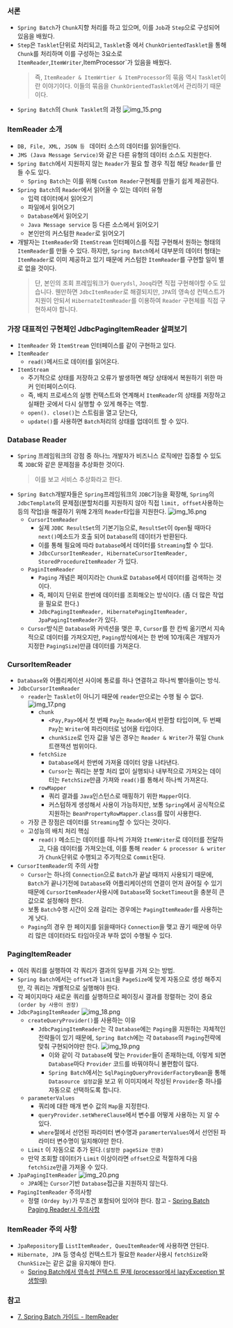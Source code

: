  ### 서론
* `Spring Batch`가 `Chunk`지향 처리를 하고 있으며, 이를 `Job`과 `Step`으로 구성되어 있음을 배웠다.
* `Step`은 `Tasklet`단위로 처리되고, `Tasklet`중 에서 `ChunkOrientedTasklet`을 통해 `Chunk`를 처리하며 이를 구성하는 3요소로
    `ItemReader`,`ItemWriter`,ItemProcessor`가 있음을 배웠다.
    > 즉, `ItemReader & ItemWrtier & ItemProcessor`의 묶음 역시 `Tasklet`이란 이야기이다.
  > 이들의 묶음을 `ChunkOrientedTasklet`에서 관리하기 때문이다.
* `Spring Batch`의 `Chunk Tasklet`의 과정
    ![img_15.png](img_15.png)


### ItemReader 소개
* `DB, File, XML, JSON 등 ` 데이터 소스의 데이터를 읽어들인다.
* `JMS (Java Message Service)`와 같은 다른 유형의 데이터 소스도 지원한다.
* `Spring Batch`에서 지원하지 않는 `Reader`가 필요 할 경우 직접 해당 `Reader`를 만들 수도 있다.
    * `Spring Batch`는 이를 위해 `Custom Reader`구현체를 만들기 쉽게 제공한다.
* `Spring Batch`의 `Reader`에서 읽어올 수 있는 데이터 유형
    * 입력 데이터에서 읽어오기
    * 파일에서 읽어오기
    * `Database`에서 읽어오기
    * `Java Message service` 등 다른 소스에서 읽어오기
    * 본인만의 커스텀한 `Reader`로 읽어오기
* 개발자는 `ItemReader`와 `ItemStream` 인터페이스를 직접 구현해서 원하는 형태의 `ItemReader`를 만들 수 있다.
    하지만, `Spring Batch`에서 대부분의 데이터 형태는 `ItemReader`로 이미 제공하고 있기 때문에 커스텀한 `ItemReader`를 구현할 일이 별로 없을 것이다.
    > 단, 본인의 조회 프레임워크가 `Querydsl`, `Jooq`라면 직접 구현해야할 수도 있습니다.
  웬만하면 `JdbcItemReader`로 해결되지만, `JPA`의 영속성 컨텍스트가 지원이 안되서 `HibernateItemReader`를 이용하여 `Reader` 구현체를 직접 구현하셔야 합니다.

### 가장 대표적인 구현체인 JdbcPagingItemReader 살펴보기
* `ItemReader` 와 `ItemStream` 인터페이스를 같이 구현하고 있다.
* `ItemReader`
    * `read()`메서드로 데이터를 읽어온다.
* `ItemStream`
    * 주기적으로 상태를 저장하고 오류가 발생하면 해당 상태에서 복원하기 위한 마커 인터페이스이다.
    * 즉, 배치 프로세스의 실행 컨텍스트와 연계해서 `ItemReader`의 상태를 저장하고 실패한 곳에서 다시 실행할 수 있게 해주는 역할.
    * `open(). close()`는 스트림을 열고 닫는다,
    * `update()`를 사용하면 `Batch`처리의 상태를 업데이트 할 수 있다.


### Database Reader
* `Spring` 프레임워크의 강점 중 하나느 개발자가 비즈니스 로직에만 집중할 수 있도록 `JDBC`와 같은 문제점을 추상화한 것이다.
    > 이를 보고 서비스 추상화라고 한다.
* `Spring Batch`개발자들은 `Spring`프레임워크의 `JDBC`기능을 확장해, `Spring`의 `JdbcTemplate`의 문제점(분할처리를 지원하지 않아 직접 `limit, offset`사용하는 등의 작업)을
  해결하기 위해 2개의 `Reader`타입을 지원한다.
  ![img_16.png](img_16.png)
  * `CursorItemReader`
      * 실제 `JDBC ResultSet`의 기본기능으로, `ResultSet`이 `Open`될 때마다 `next()`메소드가 호출 되어 `Database`의 데이터가 반환된다.
      * 이를 통해 필요에 따라 `Database`에서 데이터를 `Streaming`할 수 있다.
      * `JdbcCursorItemReader, HibernateCursorItemReader, StoredProcedureItemReader` 가 있다.
  *  `PaginItemReader`
      * `Paging` 개념은 페이지라는 `Chunk`로 `Database`에서 데이터를 검색하는 것이다.
      * 즉, 페이지 단위로 한번에 데이터를 조회해오는 방식이다. (좀 더 많은 작업을 필요로 한다.)
      * `JdbcPagingItemReader, HibernatePagingItemReader, JpaPagingItemReader`가 있다.
  * `Cursor`방식은 `Database`와 커넥션을 맺은 후, `Cursor`를 한 칸씩 옮기면서 지속적으로 데이터를 가져오지만, `Paging`방식에서는 한 번에 10개(혹은 개발자가 지정한 `PagingSize`)만큼
    데이터를 가져온다.
    

### CursorItemReader
* `Database`와 어플리케이션 사이에 통로를 하나 연결하고 하나씩 빨아들이는 방식.
* `JdbcCursorItemReader`
    * `reader`는 `Tasklet`이 아니기 때문에 `reader`만으로는 수행 될 수 없다.
    ![img_17.png](img_17.png)
      * `chunk`
          * `<Pay,Pay>`에서 첫 번째 `Pay`는 `Reader`에서 반환할 타입이며, 두 번째 `Pay`는 `Writer`에 파라미터로 넘어올 타입이다.
          * `chunkSize`로 인자 값을 넣은 경우는 `Reader & Writer`가 묶일 `Chunk` 트랜잭션 범위이다.
      * `fetchSize`
          * `Database`에서 한번에 가져올 데이터 양을 나타낸다.
          * `Cursor`는 쿼리는 분할 처리 없이 실행되나 내부적으로 가져오는 데이터는 `FetchSize`만큼 가져와 `read()`를 통해서 하나씩 가져온다.
      * `rowMapper`
          * 쿼리 결과를 `Java`인스턴스로 매핑하기 위한 `Mapper`이다.
          * 커스텀하게 생성해서 사용이 가능하지만, 보통 `Spring`에서 공식적으로 지원하는 `BeanPropertyRowMapper.class`를 많이 사용한다.
    * 가장 큰 장점은 데이터를 `Streaming`할 수 있다는 것이다.
    * 고성능의 배치 처리 핵심
        * `read()` 메소드는 데이터를 하나씩 가져와 `ItemWriter`로 데이터를 전달하고, 다음 데이터를 가져오는데,
      이를 통해 `reader & processor & writer`가 `Chunk`단위로 수행되고 주기적으로 `Commit`된다.
* `CursorItemReader`의 주의 사항
    * `Cursor`는 하나의 `Connection`으로 `Batch`가 끝날 때까지 사용되기 때문에, `Batch`가 끝나기전에 `Database`와 어플리케이션의 연결이 먼저 끊어질 수
      있기 때문에 `CursorItemReader`사용시에 `Database`와 `SocketTimeout`을 충분히 큰 값으로 설정해야 한다.
    * 보통 `Batch`수행 시간이 오래 걸리는 경우에는 `PagingItemReader`를 사용하는 게 낫다. 
    * `Paging`의 경우 한 페이지를 읽을때마다 `Connection`을 맺고 끊기 때문에 아무리 많은 데이터라도 타임아웃과 부하 없이 수행될 수 있다.
  

### PagingItemReader
* 여러 쿼리를 실행하여 각 쿼리가 결과의 일부를 가져 오는 방법.
* `Spring Batch`에서는 `offset`과 `limit`을 `PageSize`에 맞게 자동으로 생성 해주지만, 각 쿼리는 개별적으로 실행해야 한다.
* 각 페이지마다 새로운 쿼리를 실행하므로 페이징시 결과를 정렬하는 것이 중요`(order by 사용이 권장)`
* `JdbcPagingItemReader`
    ![img_18.png](img_18.png)
    * `createQueryProvider()`를 사용하는 이유
      * `JdbcPagingItemReader`는 각 `Database`에는 `Paging`을 지원하는 자체적인 전략들이 있기 때문에, `Spring Batch`에는 각 `Database`의
        `Paging`전략에 맞춰 구현되어야만 한다.
        ![img_19.png](img_19.png)
        * 이와 같이 각 `Database`에 맞는 `Provider`들이 존재하는데, 이렇게 되면 `Database`마다 `Provider` 코드를 바꿔야하니 불편함이 많다.
        * `Spring Batch`에서는 `SqlPagingQueryProviderFactoryBean`을 통해 `Datasource 설정값`을 보고 위 이미지에서 작성된 `Provider`중 하나를 자동으로 선택하도록 합니다.
    * `parameterValues`
        * 쿼리에 대한 매개 변수 값의 `Map`을 지정한다.
        * `queryProvider.setWhereClause`에서 변수를 어떻게 사용하는 지 알 수 있다.
        * `where`절에서 선언된 파라미터 변수명과 `paramerterValues`에서 선언된 파라미터 변수명이 일치해야만 한다.
    * `Limit` 이 자동으로 추가 된다.`(설정한 pageSize 만큼)`
    * 만약 조회할 데이터가 `Limit` 이상이라면 `offset`으로 적절하게 다음 `fetchSize`만큼 가져올 수 있다.
* `JpaPagingItemReader`
     ![img_20.png](img_20.png)
    * `JPA`에는 `Cursor`기반 `Database`접근을 지원하지 않는다.
* `PagingItemReader` 주의사항
    * 정렬 `(Ordey by)`가 무조건 포함되어 있어야 한다. 참고 - 
    [Spring Batch Paging Reader시 주의사항](https://jojoldu.tistory.com/166)


### ItemReader 주의 사항
* `JpaRepository`를 `ListItemReader, QueuItemReader`에 사용하면 안된다.
* `Hibernate, JPA` 등 영속성 컨텍스트가 필요한 `Reader`사용시 `fetchSize`와 `ChunkSize`는 같은 값을 유지해야 한다.
    * [Spring Batch에서 영속성 컨텍스트 문제 (processor에서 lazyException 발생할때)](https://jojoldu.tistory.com/146)
    

### 참고
* [7. Spring Batch 가이드 - ItemReader](https://jojoldu.tistory.com/336?category=902551)
